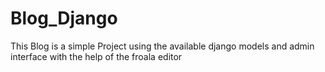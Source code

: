 # Blog_Django

This Blog is a simple Project using the available django models and admin interface with the help of the froala editor

